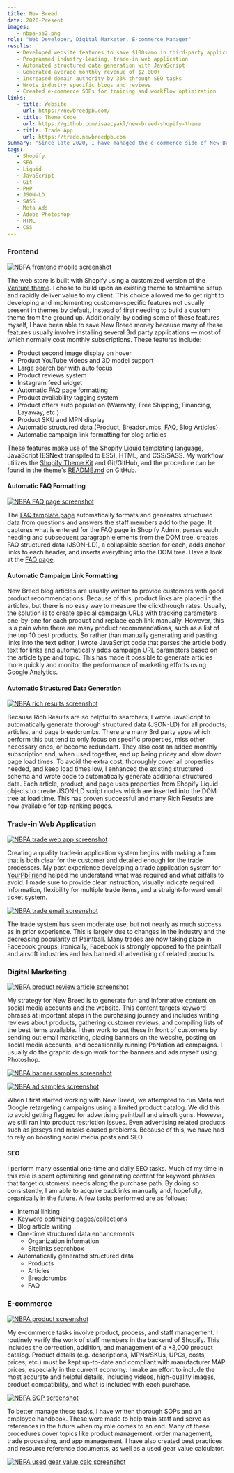 ```yaml
---
title: New Breed
date: 2020-Present
images:
   - nbpa-ss2.png
role: "Web Developer, Digital Marketer, E-commerce Manager"
results:
   - Developed website features to save $100s/mo in third-party application subscriptions
   - Programmed industry-leading, trade-in web application
   - Automated structured data generation with JavaScript
   - Generated average monthly revenue of $2,000+
   - Increased domain authority by 33% through SEO tasks
   - Wrote industry specific blogs and reviews
   - Created e-commerce SOPs for training and workflow optimization
links:
   - title: Website
     url: https://newbreedpb.com/
   - title: Theme Code
     url: https://github.com/isaacyakl/new-breed-shopify-theme
   - title: Trade App
     url: https://trade.newbreedpb.com
summary: "Since late 2020, I have managed the e-commerce side of New Breed Paintball & Airsoft. My main concern has been to continue providing a friendly, reliable customer experience as they have since 2008. This has encompassed setting them up with Shopify for both their e-commerce and retail locations; developing web improvements; creating marketing content; and authoring SOPs to better enhance workflows. In all, the web store has stiff competition from well-established online paintball and airsoft retailers but is still managing to grow and generate consistent revenue."
tags:
   - Shopify
   - SEO
   - Liquid
   - JavaScript
   - Git
   - PHP
   - JSON-LD
   - SASS
   - Meta Ads
   - Adobe Photoshop
   - HTML
   - CSS
---
```


### Frontend

[![NBPA frontend mobile screenshot](/img/work/nbpa-ss6-frontend-mobile.jpg)](/img/work/nbpa-ss6-frontend-mobile.jpg)

The web store is built with Shopify using a customized version of the [Venture theme](https://themes.shopify.com/themes/venture/styles/snowboards). I chose to build upon an existing theme to streamline setup and rapidly deliver value to my client. This choice allowed me to get right to developing and implementing customer-specific features not usually present in themes by default, instead of first needing to build a custom theme from the ground up. Additionally, by coding some of these features myself, I have been able to save New Breed money because many of these features usually involve installing several 3rd party applications &mdash; most of which normally cost monthly subscriptions. These features include:

-  Product second image display on hover
-  Product YouTube videos and 3D model support
-  Large search bar with auto focus
-  Product reviews system
-  Instagram feed widget
-  Automatic [FAQ page](https://newbreedpb.com/pages/frequently-asked-questions) formatting
-  Product availability tagging system
-  Product offers auto population (Warranty, Free Shipping, Financing, Layaway, etc.)
-  Product SKU and MPN display
-  Automatic structured data (Product, Breadcrumbs, FAQ, Blog Articles)
-  Automatic campaign link formatting for blog articles

These features make use of the Shopify Liquid templating language, JavaScript (ESNext transpiled to ES5), HTML, and CSS/SASS. My workflow utilizes the [Shopify Theme Kit](https://shopify.dev/themes/tools/theme-kit) and Git/GitHub, and the procedure can be found in the theme's [README.md](https://github.com/isaacyakl/new-breed-shopify-theme#new-version-procedure) on GitHub.

#### Automatic FAQ Formatting

[![NBPA FAQ page screenshot](/img/work/nbpa-ss9-faq-page.jpg)](/img/work/nbpa-ss9-faq-page.jpg)

The [FAQ template page](https://github.com/isaacyakl/new-breed-shopify-theme/blob/4fd2acfdafe4bc67b8100e8d8f4e9e4ac143cc66/templates/page.faq.liquid) automatically formats and generates structured data from questions and answers the staff members add to the page. It captures what is entered for the FAQ page in Shopify Admin, parses each heading and subsequent paragraph elements from the DOM tree, creates FAQ structured data (JSON-LD), a collapsible section for each, adds anchor links to each header, and inserts everything into the DOM tree. Have a look at the [FAQ page](https://newbreedpb.com/pages/frequently-asked-questions).

#### Automatic Campaign Link Formatting

New Breed blog articles are usually written to provide customers with good product recommendations. Because of this, product links are placed in the articles, but there is no easy way to measure the clickthrough rates. Usually, the solution is to create special campaign URLs with tracking parameters one-by-one for each product and replace each link manually. However, this is a pain when there are many product recommendations, such as a list of the top 10 best products. So rather than manually generating and pasting links into the text editor, I wrote JavaScript code that parses the article body text for links and automatically adds campaign URL parameters based on the article type and topic. This has made it possible to generate articles more quickly and monitor the performance of marketing efforts using Google Analytics.

#### Automatic Structured Data Generation

[![NBPA rich results screenshot](/img/work/nbpa-ss10-rich-results.jpg)](/img/work/nbpa-ss10-rich-results.jpg)

Because Rich Results are so helpful to searchers, I wrote JavaScript to automatically generate thorough structured data (JSON-LD) for all products, articles, and page breadcrumbs. There are many 3rd party apps which perform this but tend to only focus on specific properties, miss other necessary ones, or become redundant. They also cost an added monthly subscription and, when used together, end up being pricey and slow down page load times. To avoid the extra cost, thoroughly cover all properties needed, and keep load times low, I enhanced the existing structured schema and wrote code to automatically generate additional structured data. Each article, product, and page uses properties from Shopify Liquid objects to create JSON-LD script nodes which are inserted into the DOM tree at load time. This has proven successful and many Rich Results are now available for top-ranking pages.

### Trade-in Web Application

[![NBPA trade web app screenshot](/img/work/nbpa-ss3-trade-app.jpg)](/img/work/nbpa-ss3-trade-app.jpg)

Creating a quality trade-in application system begins with making a form that is both clear for the customer and detailed enough for the trade processors. My past experience developing a trade application system for [YourPbFriend](/work/yourpbfriend) helped me understand what was required and what pitfalls to avoid. I made sure to provide clear instruction, visually indicate required information, flexibility for multiple trade items, and a straight-forward email ticket system.

[![NBPA trade email screenshot](/img/work/nbpa-ss5-trade-app-email.jpg)](/img/work/nbpa-ss5-trade-app-email.jpg)

The trade system has seen moderate use, but not nearly as much success as in prior experience. This is largely due to changes in the industry and the decreasing popularity of Paintball. Many trades are now taking place in Facebook groups; ironically, Facebook is strongly opposed to the paintball and airsoft industries and has banned all advertising of related products.

### Digital Marketing

[![NBPA product review article screenshot](/img/work/nbpa-ss11-product-review-article.jpg)](/img/work/nbpa-ss11-product-review-article.jpg)

My strategy for New Breed is to generate fun and informative content on social media accounts and the website. This content targets keyword phrases at important steps in the purchasing journey and includes writing reviews about products, gathering customer reviews, and compiling lists of the best items available. I then work to put these in front of customers by sending out email marketing, placing banners on the website, posting on social media accounts, and occasionally running PbNation ad campaigns. I usually do the graphic design work for the banners and ads myself using Photoshop.

[![NBPA banner samples screenshot](/img/work/nbpa-ss12-banner-samples.jpg)](/img/work/nbpa-ss12-banner-samples.jpg)

[![NBPA ad samples screenshot](/img/work/nbpa-ss13-ad-samples.jpg)](/img/work/nbpa-ss13-ad-samples.jpg)

When I first started working with New Breed, we attempted to run Meta and Google retargeting campaigns using a limited product catalog. We did this to avoid getting flagged for advertising paintball and airsoft guns. However, we still ran into product restriction issues. Even advertising related products such as jerseys and masks caused problems. Because of this, we have had to rely on boosting social media posts and SEO.

#### SEO

I perform many essential one-time and daily SEO tasks. Much of my time in this role is spent optimizing and generating content for keyword phrases that target customers' needs along the purchase path. By doing so consistently, I am able to acquire backlinks manually and, hopefully, organically in the future. A few tasks performed are as follows:

-  Internal linking
-  Keyword optimizing pages/collections
-  Blog article writing
-  One-time structured data enhancements
   -  Organization information
   -  Sitelinks searchbox
-  Automatically generated structured data
   -  Products
   -  Articles
   -  Breadcrumbs
   -  FAQ

### E-commerce

[![NBPA product screenshot](/img/work/nbpa-ss14-product.jpg)](/img/work/nbpa-ss14-product.jpg)

My e-commerce tasks involve product, process, and staff management. I routinely verify the work of staff members in the backend of Shopify. This includes the correction, addition, and management of a +3,000 product catalog. Product details (e.g. descriptions, MPNs/SKUs, UPCs, costs, prices, etc.) must be kept up-to-date and compliant with manufacturer MAP prices, especially in the current economy. I make an effort to include the most accurate and helpful details, including videos, high-quality images, product compatibility, and what is included with each purchase.

[![NBPA SOP screenshot](/img/work/nbpa-ss7-sop.jpg)](/img/work/nbpa-ss7-sop.jpg)

To better manage these tasks, I have written thorough SOPs and an employee handbook. These were made to help train staff and serve as references in the future when my role comes to an end. Many of these procedures cover topics like product management, order management, trade processing, and app management. I have also created best practices and resource reference documents, as well as a used gear value calculator.

[![NBPA used gear value calc screenshot](/img/work/nbpa-ss8-used-gear-value-calculator.jpg)](/img/work/nbpa-ss8-used-gear-value-calculator.jpg)
